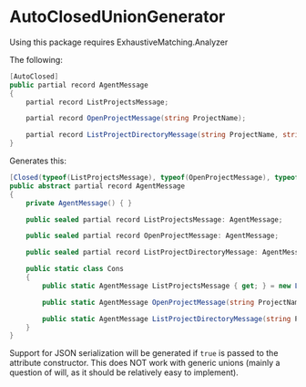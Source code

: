 # AutoClosedUnionGenerator

Using this package requires ExhaustiveMatching.Analyzer

The following:

```csharp
[AutoClosed]
public partial record AgentMessage
{
    partial record ListProjectsMessage;

    partial record OpenProjectMessage(string ProjectName);

    partial record ListProjectDirectoryMessage(string ProjectName, string Path);
}
```

Generates this:

```csharp
[Closed(typeof(ListProjectsMessage), typeof(OpenProjectMessage), typeof(ListProjectDirectoryMessage))]
public abstract partial record AgentMessage
{
    private AgentMessage() { }

    public sealed partial record ListProjectsMessage: AgentMessage;

    public sealed partial record OpenProjectMessage: AgentMessage;

    public sealed partial record ListProjectDirectoryMessage: AgentMessage;

    public static class Cons
    {
        public static AgentMessage ListProjectsMessage { get; } = new ListProjectsMessage();

        public static AgentMessage OpenProjectMessage(string ProjectName) => new OpenProjectMessage(ProjectName);

        public static AgentMessage ListProjectDirectoryMessage(string ProjectName, string Path) => new ListProjectDirectoryMessage(ProjectName, Path);
    }
}
```

Support for JSON serialization will be generated if `true` is passed to the attribute constructor. This does NOT work with generic unions (mainly a question of will, as it should be relatively easy to implement).
